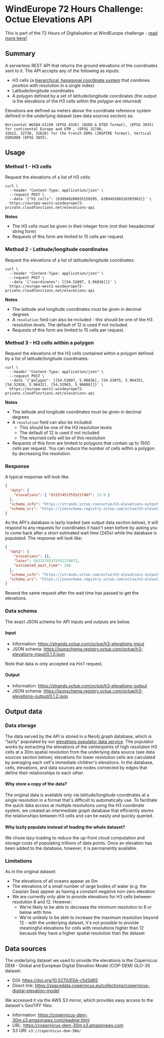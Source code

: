 # WindEurope 72 Hours Challenge: Octue Elevations API

This is part of the 72 Hours of Digitalisation at WindEurope challenge - [read more here!](https://medium.com/@thclark/72-hours-of-digitalisation-at-windeurope-7aa786be729d)

## Summary

A serverless REST API that returns the ground elevations of the coordinates sent to it. The API accepts any of the
following as inputs:

- H3 cells (a [hierarchical, hexagonal coordinate system](https://h3geo.org/) that combines position with resolution in
  a single index)
- Latitude/longitude coordinates
- A polygon defined by a set of latitude/longitude coordinates (the output is the elevations of the H3 cells within the
  polygon are returned)

Elevations are defined as meters above the coordinate reference system defined in the underlying dataset (see data
sources section) as:

```
Horizontal WGS84-G1150 (EPSG 4326) (DGED & DTED format), (EPSG 3035) for continental Europe and UTM , (EPSG 32740,
32622, 32738, 32620) for the French DOMs (INSPIRE format), Vertical EGM2008 (EPSG 3855).
```

## Usage

### Method 1 - H3 cells

Request the elevations of a list of H3 cells:

```shell
curl \
  --header "Content-Type: application/json" \
  --request POST \
  --data '{"h3_cells": [630949280935159295, 630949280220393983]}' \
  https://europe-west1-windeurope72-private.cloudfunctions.net/elevations-api
```

**Notes**

- The H3 cells must be given in their integer form (not their hexadecimal string form)
- Requests of this form are limited to 15 cells per request.

### Method 2 - Latitude/longitude coordinates

Request the elevations of a list of latitude/longitude coordinates:

```shell
curl \
  --header "Content-Type: application/json" \
  --request POST \
  --data '{"coordinates": [[54.53097, 5.96836]]}' \
  https://europe-west1-windeurope72-private.cloudfunctions.net/elevations-api
```

**Notes**

- The latitude and longitude coordinates must be given in decimal degrees
- A `resolution` field can also be included - this should be one of the H3 resolution levels. The default of 12 is used if
  not included.
- Requests of this form are limited to 15 cells per request.

### Method 3 - H3 cells within a polygon

Request the elevations of the H3 cells contained within a polygon defined by a list of latitude/longitude coordinates:

```shell
curl \
  --header "Content-Type: application/json" \
  --request POST \
  --data '{"polygon": [[54.53097, 5.96836], [54.53075, 5.96435], [54.52926, 5.96432], [54.52903, 5.96888]]}' \
  https://europe-west1-windeurope72-private.cloudfunctions.net/elevations-api
```

**Notes**

- The latitude and longitude coordinates must be given in decimal degrees
- A `resolution` field can also be included:
  - This should be one of the H3 resolution levels
  - The default of 12 is used if not included
  - The returned cells will be of this resolution
- Requests of this form are limited to polygons that contain up to 1500 cells per request. You can reduce the number of
  cells within a polygon by decreasing the resolution.

### Response

A typical response will look like:

```json
{
  "data": {
    "elevations": { "631574537555217407": 33.0 }
  },
  "schema_info": "https://strands.octue.com/octue/h3-elevations-output",
  "schema_uri": "https://jsonschema.registry.octue.com/octue/h3-elevations-output/0.1.2.json"
}
```

As the API's database is lazily loaded (see output data section below), it will respond to any requests for coordinates
it hasn't seen before by asking you to come back after a short estimated wait time (240s) while the database is
populated. The response will look like:

```json
{
  "data": {
    "elevations": {},
    "later": [631574537555217407],
    "estimated_wait_time": 240
  },
  "schema_info": "https://strands.octue.com/octue/h3-elevations-output",
  "schema_uri": "https://jsonschema.registry.octue.com/octue/h3-elevations-output/0.1.2.json"
}
```

Resend the same request after the wait time has passed to get the elevations.

### Data schema

The exact JSON schema for API inputs and outputs are below.

#### Input

- Information: https://strands.octue.com/octue/h3-elevations-input
- JSON schema: https://jsonschema.registry.octue.com/octue/h3-elevations-input/0.1.0.json

Note that data is only accepted via `POST` request.

#### Output

- Information: https://strands.octue.com/octue/h3-elevations-output
- JSON schema: https://jsonschema.registry.octue.com/octue/h3-elevations-output/0.1.2.json

## Output data

### Data storage

The data served by the API is stored in a Neo4j graph database, which is "lazily" populated by our
[elevations populator data service](https://github.com/octue/windeurope72hours-elevations-populator). The populator
works by extracting the elevations of the centerpoints of high resolution H3 cells at a 30m spatial resolution from the
underlying data source (see data sources section below); elevations for lower resolution cells are calculated by
averaging each cell's immediate children's elevations. In the database, cells, elevations, and data sources are nodes
connected by edges that define their relationships to each other.

#### Why store a copy of the data?

The original data is available only via latitude/longitude coordinates at a single resolution in a format that's
difficult to automatically use. To facilitate the quick data access at multiple resolutions using the H3 coordinate
system, we created an intermediate graph database that efficiently stores the relationships between H3 cells and can be
easily and quickly queried.

#### Why lazily populate instead of loading the whole dataset?

We chose lazy-loading to reduce the up-front cloud computation and storage costs of populating trillions of data points.
Once an elevation has been added to the database, however, it is permanently available.

### Limitations

As in the original dataset:

- The elevations of all oceans appear as 0m
- The elevations of a small number of large bodies of water (e.g. the Caspian Sea) appear as having a constant negative
  non-zero elevation
- We are currently only able to provide elevations for H3 cells between resolution 8 and 12. However:
  - We're likely to be able to decrease the minimum resolution to 6 or below with time
  - We're unlikely to be able to increase the maximum resolution beyond 12 - with the underlying dataset, it's not
    possible to provide meaningful elevations for cells with resolutions higher than 12 because they have a higher
    spatial resolution than the dataset

## Data sources

The underlying dataset we used to provide the elevations is the Copernicus DEM - Global and European Digital Elevation
Model (COP-DEM) GLO-30 dataset:

- DOI: https://doi.org/10.5270/ESA-c5d3d65
- Direct link: https://spacedata.copernicus.eu/collections/copernicus-digital-elevation-model

We accessed it via the AWS S3 mirror, which provides easy access to the dataset's GeoTIFF files:

- Information: https://copernicus-dem-30m.s3.amazonaws.com/readme.html
- URL: https://copernicus-dem-30m.s3.amazonaws.com
- S3 URI: `s3://copernicus-dem-30m/`
